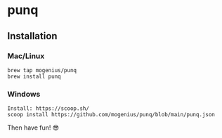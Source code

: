 # punq

## Installation

### Mac/Linux

```
brew tap mogenius/punq
brew install punq
```

### Windows
```
Install: https://scoop.sh/
scoop install https://github.com/mogenius/punq/blob/main/punq.json
```

Then have fun! 😎
